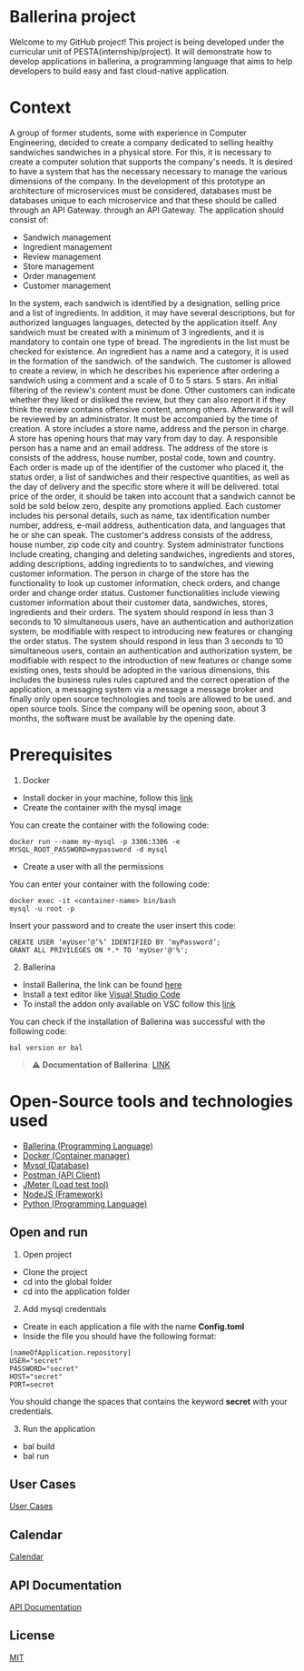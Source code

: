 
# Ballerina project

Welcome to my GitHub project! This project is being developed under the curricular unit of PESTA(internship/project). It will demonstrate how to develop applications in ballerina, a programming language that aims to help developers to build easy and fast cloud-native application.

# Context

A group of former students, some with experience in Computer Engineering,
decided to create a company dedicated to selling healthy sandwiches
sandwiches in a physical store. For this, it is necessary to create a computer solution that supports
the company's needs. It is desired to have a system that has the necessary
necessary to manage the various dimensions of the company. In the development
of this prototype an architecture of microservices must be considered, databases must be
databases unique to each microservice and that these should be called through an API Gateway.
through an API Gateway. The application should consist of:
- Sandwich management
- Ingredient management
- Review management
- Store management
- Order management
- Customer management

In the system, each sandwich is identified by a designation, selling price and
a list of ingredients. In addition, it may have several descriptions, but for authorized languages
languages, detected by the application itself. Any sandwich must be created
with a minimum of 3 ingredients, and it is mandatory to contain one type of
bread. The ingredients in the list must be checked for existence.
An ingredient has a name and a category, it is used in the formation of the sandwich.
of the sandwich.
The customer is allowed to create a review, in which he describes his experience after
ordering a sandwich using a comment and a scale of 0 to 5 stars.
5 stars. An initial filtering of the review's content must be done. Other customers can indicate whether they liked or disliked the review, but they can also
report it if they think the review contains offensive content, among others. Afterwards it will be reviewed by an administrator. It must be
accompanied by the time of creation.
A store includes a store name, address and the person in charge.
A store has opening hours that may vary from day to day. A
responsible person has a name and an email address. The address of the store is
consists of the address, house number, postal code, town and country.
Each order is made up of the identifier of the customer who placed it, the status
order, a list of sandwiches and their respective quantities, as well as the day of
delivery and the specific store where it will be delivered.
total price of the order, it should be taken into account that a sandwich cannot be sold
be sold below zero, despite any promotions applied.
Each customer includes his personal details, such as name, tax identification number
number, address, e-mail address, authentication data, and languages that he or she can speak.
The customer's address consists of the address, house number, zip code
city and country.
System administrator functions include creating, changing and deleting sandwiches, ingredients and stores, adding descriptions, adding ingredients to
to sandwiches, and viewing customer information. The person in charge of the store
has the functionality to look up customer information, check orders, and change order
and change order status. Customer functionalities include viewing customer
information about their customer data, sandwiches, stores, ingredients and their
orders.
The system should respond in less than 3 seconds to 10 simultaneous users, have an authentication and authorization system, be modifiable with respect to introducing new features or changing the order status.
The system should respond in less than 3 seconds to 10 simultaneous users, contain an authentication and authorization system, be modifiable with respect to the introduction of new features or change some existing ones, tests should be adopted in the various dimensions, this includes the business rules
rules captured and the correct operation of the application, a messaging system via a message
a message broker and finally only open source technologies and tools are allowed to be used.
and open source tools.
Since the company will be opening soon, about 3 months, the software must be
available by the opening date.

# Prerequisites

1. Docker
- Install docker in your machine, follow this [link](https://docs.docker.com/engine/install/)
- Create the container with the mysql image

You can create the container with the following code:
```
docker run --name my-mysql -p 3306:3306 -e MYSQL_ROOT_PASSWORD=mypassword -d mysql
```

- Create a user with all the permissions

You can enter your container with the following code:

```
docker exec -it <container-name> bin/bash
mysql -u root -p
```
Insert your password and to create the user insert this code:
```
CREATE USER ‘myUser’@’%’ IDENTIFIED BY ‘myPassword’; 
GRANT ALL PRIVILEGES ON *.* TO 'myUser'@'%';
```

2. Ballerina
- Install Ballerina, the link can be found [here](https://ballerina.io/learn/install-ballerina/set-up-ballerina/)
- Install a text editor like [Visual Studio Code](https://code.visualstudio.com/)
- To install the addon only available on VSC follow this [link](https://marketplace.visualstudio.com/items?itemName=WSO2.ballerina)

You can check if the installation of Ballerina was successful with the following code:

```
bal version or bal
```
> :warning: **Documentation of Ballerina**: [LINK](https://ballerina.io/learn/)

# Open-Source tools and technologies used
- [Ballerina (Programming Language)](https://ballerina.io/)
- [Docker (Container manager)](https://podman.io/)
- [Mysql (Database)](https://www.mysql.com/)
- [Postman (API Client)](https://www.postman.com/)
- [JMeter (Load test tool)](https://jmeter.apache.org/)
- [NodeJS (Framework)](https://nodejs.org/en)
- [Python (Programming Language)](https://www.python.org/)

## Open and run
1. Open project
- Clone the project
- cd into the global folder
- cd into the application folder

2. Add mysql credentials
- Create in each application a file with the name **Config.toml**
- Inside the file you should have the following format:
```
[nameOfApplication.repository]
USER="secret"
PASSWORD="secret"
HOST="secret"
PORT=secret
```

You should change the spaces that contains the keyword **secret** with your credentials.

3. Run the application
- bal build
- bal run
    
## User Cases

[User Cases](https://github.com/TiagoNora/ballerina-project/blob/1464445bb0ee4a552aed878bb9cdfd032406d621/docs/UserCases.md)


## Calendar

[Calendar](https://github.com/TiagoNora/ballerina-project/blob/1464445bb0ee4a552aed878bb9cdfd032406d621/docs/Calendar.md)


## API Documentation

[API Documentation](https://github.com/TiagoNora/ballerina-project/blob/aadb3b63f9472f75f8c05a05dd9c3e92a8716e4a/docs/ApiDocumentation.md)

## License

[MIT](https://choosealicense.com/licenses/mit/)

